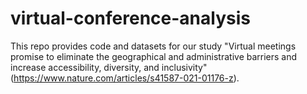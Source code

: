 # virtual-conference-analysis
This repo provides code and datasets for our study "Virtual meetings promise to eliminate the geographical and administrative barriers and increase accessibility, diversity, and inclusivity" (https://www.nature.com/articles/s41587-021-01176-z).
